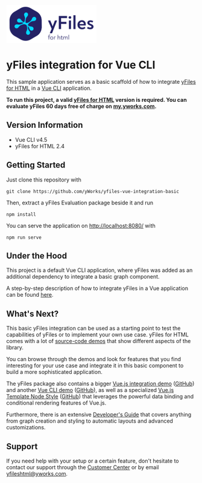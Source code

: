 <img src="./src/assets/yfiles-logo.svg" alt="yFiles logo" height="100"/>

# yFiles integration for Vue CLI

This sample application serves as a basic scaffold of how to integrate [yFiles for HTML](https://www.yworks.com/products/yfiles-for-html) in a [Vue CLI](https://cli.vuejs.org/) application.

**To run this project, a valid [yFiles for HTML](https://www.yworks.com/products/yfiles-for-html) version is required. You can evaluate yFiles 60 days free of charge on [my.yworks.com](https://my.yworks.com/signup?product=YFILES_HTML_EVAL).**

## Version Information

- Vue CLI v4.5
- yFiles for HTML 2.4

## Getting Started

Just clone this repository with

```
git clone https://github.com/yWorks/yfiles-vue-integration-basic
```

Then, extract a yFiles Evaluation package beside it and run

```
npm install
```

You can serve the application on [http://localhost:8080/](http://localhost:8080/) with

```
npm run serve
```

## Under the Hood

This project is a default Vue CLI application, where yFiles was added as an additional dependency to integrate a basic graph component.

A step-by-step description of how to integrate yFiles in a Vue application can be found [here](integration-howto.md).

## What's Next?

This basic yFiles integration can be used as a starting point to test the capabilities of yFiles or to implement your own use case. yFiles for HTML comes with a lot of [source-code demos](https://live.yworks.com/demos/index.html) that show different aspects of the library.

You can browse through the demos and look for features that you find interesting for your use case and integrate it in this basic component to build a more sophisticated application.

The yFiles package also contains a bigger [Vue.js integration demo](https://live.yworks.com/demos/toolkit/vuejs/index.html) ([GitHub](https://github.com/yWorks/yfiles-for-html-demos/blob/master/demos/toolkit/vuejs)) and another [Vue CLI demo](https://live.yworks.com/demos/toolkit/vue-cli/index.html) ([GitHub](https://github.com/yWorks/yfiles-for-html-demos/tree/master/demos/toolkit/vue-cli)), as well as a specialized [Vue.js Template Node Style](https://live.yworks.com/demos/style/vuejstemplatenodestyle/index.html) ([GitHub](https://github.com/yWorks/yfiles-for-html-demos/tree/master/demos/style/vuejstemplatenodestyle)) that leverages the powerful data binding and conditional rendering features of Vue.js.

Furthermore, there is an extensive [Developer's Guide](https://docs.yworks.com/yfileshtml/#/dguide/introduction#top) that covers anything from graph creation and styling to automatic layouts and advanced customizations.

## Support

If you need help with your setup or a certain feature, don't hesitate to contact our support
through the [Customer Center](https://my.yworks.com/) or by email [yfileshtml@yworks.com](mailto:yfileshtml@yworks.com).
